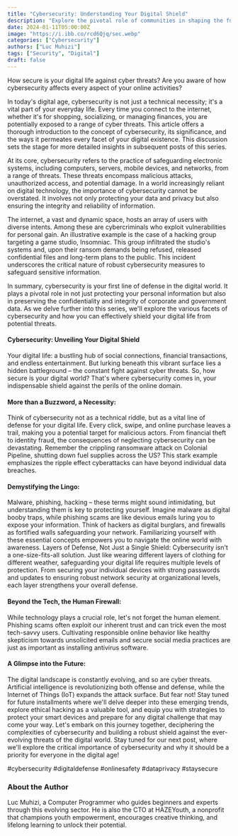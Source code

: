 ```yaml
---
title: "Cybersecurity: Understanding Your Digital Shield"
description: "Explore the pivotal role of communities in shaping the future of decentralized finance (#DeFi) with Luc Muhizi's insightful article, offering a unique perspective on how you can actively participate in this transformative financial landscape. #DeFiCommunity #DecentralizedFinance #BlockchainInnovation #LucMuhizi #HAZEYouth"
date: 2024-01-11T05:00:00Z
image: "https://i.ibb.co/rcd6Qjq/sec.webp"
categories: ["Cybersecurity"]
authors: ["Luc Muhizi"]
tags: ["Security", "Digital"]
draft: false
---
```


How secure is your digital life against cyber threats?
Are you aware of how cybersecurity affects every aspect of your online activities?

In today's digital age, cybersecurity is not just a technical necessity; it's a vital part of your everyday life. Every time you connect to the internet, whether it's for shopping, socializing, or managing finances, you are potentially exposed to a range of cyber threats. This article offers a thorough introduction to the concept of cybersecurity, its significance, and the ways it permeates every facet of your digital existence. This discussion sets the stage for more detailed insights in subsequent posts of this series.

At its core, cybersecurity refers to the practice of safeguarding electronic systems, including computers, servers, mobile devices, and networks, from a range of threats. These threats encompass malicious attacks, unauthorized access, and potential damage. In a world increasingly reliant on digital technology, the importance of cybersecurity cannot be overstated. It involves not only protecting your data and privacy but also ensuring the integrity and reliability of information.

The internet, a vast and dynamic space, hosts an array of users with diverse intents. Among these are cybercriminals who exploit vulnerabilities for personal gain. An illustrative example is the case of a hacking group targeting a game studio, Insomniac. This group infiltrated the studio's systems and, upon their ransom demands being refused, released confidential files and long-term plans to the public. This incident underscores the critical nature of robust cybersecurity measures to safeguard sensitive information.

In summary, cybersecurity is your first line of defense in the digital world. It plays a pivotal role in not just protecting your personal information but also in preserving the confidentiality and integrity of corporate and government data. As we delve further into this series, we'll explore the various facets of cybersecurity and how you can effectively shield your digital life from potential threats.


#### Cybersecurity: Unveiling Your Digital Shield
Your digital life: a bustling hub of social connections, financial transactions, and endless entertainment. But lurking beneath this vibrant surface lies a hidden battleground – the constant fight against cyber threats. So, how secure is your digital world? That's where cybersecurity comes in, your indispensable shield against the perils of the online domain.

#### More than a Buzzword, a Necessity:
Think of cybersecurity not as a technical riddle, but as a vital line of defense for your digital life. Every click, swipe, and online purchase leaves a trail, making you a potential target for malicious actors. From financial theft to identity fraud, the consequences of neglecting cybersecurity can be devastating. Remember the crippling ransomware attack on Colonial Pipeline, shutting down fuel supplies across the US? This stark example emphasizes the ripple effect cyberattacks can have beyond individual data breaches.

#### Demystifying the Lingo:
Malware, phishing, hacking – these terms might sound intimidating, but understanding them is key to protecting yourself. Imagine malware as digital booby traps, while phishing scams are like devious emails luring you to expose your information. Think of hackers as digital burglars, and firewalls as fortified walls safeguarding your network. Familiarizing yourself with these essential concepts empowers you to navigate the online world with awareness.
Layers of Defense, Not Just a Single Shield:
Cybersecurity isn't a one-size-fits-all solution. Just like wearing different layers of clothing for different weather, safeguarding your digital life requires multiple levels of protection. From securing your individual devices with strong passwords and updates to ensuring robust network security at organizational levels, each layer strengthens your overall defense.

#### Beyond the Tech, the Human Firewall:
While technology plays a crucial role, let's not forget the human element. Phishing scams often exploit our inherent trust and can trick even the most tech-savvy users. Cultivating responsible online behavior like healthy skepticism towards unsolicited emails and secure social media practices are just as important as installing antivirus software.

#### A Glimpse into the Future:
The digital landscape is constantly evolving, and so are cyber threats. Artificial intelligence is revolutionizing both offense and defense, while the Internet of Things (IoT) expands the attack surface. But fear not! Stay tuned for future installments where we'll delve deeper into these emerging trends, explore ethical hacking as a valuable tool, and equip you with strategies to protect your smart devices and prepare for any digital challenge that may come your way.
Let's embark on this journey together, deciphering the complexities of cybersecurity and building a robust shield against the ever-evolving threats of the digital world. Stay tuned for our next post, where we'll explore the critical importance of cybersecurity and why it should be a priority for everyone in the digital age!

#cybersecurity #digitaldefense #onlinesafety #dataprivacy #staysecure


### About the Author
Luc Muhizi, a Computer Programmer who guides beginners and experts through this evolving sector. He is also the CTO at HAZEYouth, a nonprofit that champions youth empowerment, encourages creative thinking, and lifelong learning to unlock their potential.